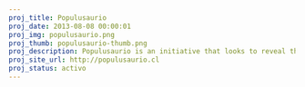```yaml
---
proj_title: Populusaurio
proj_date: 2013-08-08 00:00:01
proj_img: populusaurio.png
proj_thumb: populusaurio-thumb.png
proj_description: Populusaurio is an initiative that looks to reveal the wealth, the diversity and the power of an organized civil society, looking for collaboration and advocacy with the state, what is solidified through a massive annual event that seeks to publicize the actions of civil society and call for 25 civil society organizations, one of which Fundación Ciudadano Inteligente.
proj_site_url: http://populusaurio.cl
proj_status: activo
---
```

